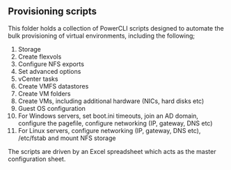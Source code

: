 ## Provisioning scripts
This folder holds a collection of PowerCLI scripts designed to automate the bulk provisioning of virtual environments, including the following;

1. Storage
  1. Create flexvols
  2. Configure NFS exports
  3. Set advanced options
2. vCenter tasks
  1. Create VMFS datastores
  2. Create VM folders
  3. Create VMs, including additional hardware (NICs, hard disks etc)
3. Guest OS configuration
  1. For Windows servers, set boot.ini timeouts, join an AD domain, configure the pagefile, configure networking (IP, gateway, DNS etc)
  2. For Linux servers, configure networking (IP, gateway, DNS etc), /etc/fstab and mount NFS storage
  
The scripts are driven by an Excel spreadsheet which acts as the master configuration sheet.
